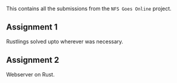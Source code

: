 This contains all the submissions from the `NFS Goes Online` project.

## Assignment 1
Rustlings solved upto wherever was necessary.

## Assignment 2
Webserver on Rust.
